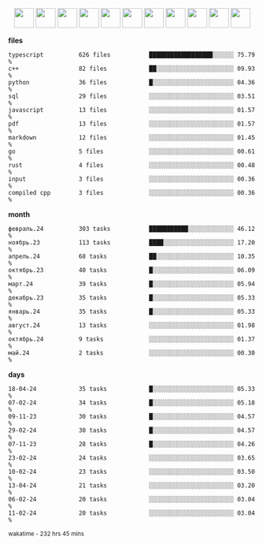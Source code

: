 <div align="center"><img src="https://assets.leetcode.com/static_assets/marketing/2024-200-lg.png" width="40" height="40"> <img src="https://assets.leetcode.com/static_assets/marketing/2024-100-lg.png" width="40" height="40"> <img src="https://assets.leetcode.com/static_assets/marketing/2024-50-lg.png" width="40" height="40"> <img src="https://assets.leetcode.com/static_assets/marketing/lg50.png" width="40" height="40"> <img src="https://leetcode.com/static/images/badges/dcc-2024-9.png" width="40" height="40"> <img src="https://leetcode.com/static/images/badges/dcc-2024-4.png" width="40" height="40"> <img src="https://leetcode.com/static/images/badges/dcc-2024-3.png" width="40" height="40"> <img src="https://leetcode.com/static/images/badges/dcc-2024-2.png" width="40" height="40"> <img src="https://leetcode.com/static/images/badges/dcc-2024-1.png" width="40" height="40"> <img src="https://leetcode.com/static/images/badges/dcc-2023-12.png" width="40" height="40"> <img src="https://leetcode.com/static/images/badges/dcc-2023-11.png" width="40" height="40"> </div>

**files**
```text
typescript          626 files           ██████████████████░░░░░░ 75.79 %             
c++                 82 files            ██░░░░░░░░░░░░░░░░░░░░░░ 09.93 %             
python              36 files            █░░░░░░░░░░░░░░░░░░░░░░░ 04.36 %             
sql                 29 files            ░░░░░░░░░░░░░░░░░░░░░░░░ 03.51 %             
javascript          13 files            ░░░░░░░░░░░░░░░░░░░░░░░░ 01.57 %             
pdf                 13 files            ░░░░░░░░░░░░░░░░░░░░░░░░ 01.57 %             
markdown            12 files            ░░░░░░░░░░░░░░░░░░░░░░░░ 01.45 %             
go                  5 files             ░░░░░░░░░░░░░░░░░░░░░░░░ 00.61 %             
rust                4 files             ░░░░░░░░░░░░░░░░░░░░░░░░ 00.48 %             
input               3 files             ░░░░░░░░░░░░░░░░░░░░░░░░ 00.36 %             
compiled cpp        3 files             ░░░░░░░░░░░░░░░░░░░░░░░░ 00.36 %             
```

**month**
```text
февраль.24          303 tasks           ███████████░░░░░░░░░░░░░ 46.12 %             
ноябрь.23           113 tasks           ████░░░░░░░░░░░░░░░░░░░░ 17.20 %             
апрель.24           68 tasks            ██░░░░░░░░░░░░░░░░░░░░░░ 10.35 %             
октябрь.23          40 tasks            █░░░░░░░░░░░░░░░░░░░░░░░ 06.09 %             
март.24             39 tasks            █░░░░░░░░░░░░░░░░░░░░░░░ 05.94 %             
декабрь.23          35 tasks            █░░░░░░░░░░░░░░░░░░░░░░░ 05.33 %             
январь.24           35 tasks            █░░░░░░░░░░░░░░░░░░░░░░░ 05.33 %             
август.24           13 tasks            ░░░░░░░░░░░░░░░░░░░░░░░░ 01.98 %             
октябрь.24          9 tasks             ░░░░░░░░░░░░░░░░░░░░░░░░ 01.37 %             
май.24              2 tasks             ░░░░░░░░░░░░░░░░░░░░░░░░ 00.30 %             
```

**days**
```text
18-04-24            35 tasks            █░░░░░░░░░░░░░░░░░░░░░░░ 05.33 %             
07-02-24            34 tasks            █░░░░░░░░░░░░░░░░░░░░░░░ 05.18 %             
09-11-23            30 tasks            █░░░░░░░░░░░░░░░░░░░░░░░ 04.57 %             
29-02-24            30 tasks            █░░░░░░░░░░░░░░░░░░░░░░░ 04.57 %             
07-11-23            28 tasks            █░░░░░░░░░░░░░░░░░░░░░░░ 04.26 %             
23-02-24            24 tasks            ░░░░░░░░░░░░░░░░░░░░░░░░ 03.65 %             
10-02-24            23 tasks            ░░░░░░░░░░░░░░░░░░░░░░░░ 03.50 %             
13-04-24            21 tasks            ░░░░░░░░░░░░░░░░░░░░░░░░ 03.20 %             
06-02-24            20 tasks            ░░░░░░░░░░░░░░░░░░░░░░░░ 03.04 %             
11-02-24            20 tasks            ░░░░░░░░░░░░░░░░░░░░░░░░ 03.04 %             
```

<sub>wakatime - 232 hrs 45 mins</sub>